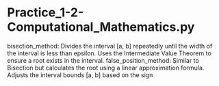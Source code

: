 # Practice_1-2-Computational_Mathematics.py
bisection_method:  Divides the interval [a, b] repeatedly until the width of the interval is less than epsilon. Uses the Intermediate Value Theorem to ensure a root exists in the interval. false_position_method:  Similar to Bisection but calculates the root using a linear approximation formula. Adjusts the interval bounds [a, b] based on the sign
